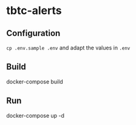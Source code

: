 # tbtc-alerts

## Configuration
`cp .env.sample .env` and adapt the values in `.env`

## Build
docker-compose build

## Run
docker-compose up -d
